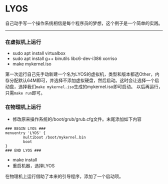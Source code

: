 # LYOS
自己动手写一个操作系统相信是每个程序员的梦想，这个例子是一个简单的实践。

---------------------------------

### 在虚拟机上运行
- sudo apt install virtualbox
- sudo apt install g++ binutils libc6-dev-i386 xorriso
- make mykernel.iso

第一次运行自己先手动新建一个名为LYOS的虚拟机，类型和版本都选Other，内存分配默认64M即可，并选择不添加虚拟硬盘，然后启动。这时会让选择一个启动盘，选择我们`make mykernel.iso`生成的mykernel.iso即可启动。
以后再运行，只需`make run`即可。

### 在物理机上运行
- 修改原来操作系统的/boot/grub/grub.cfg文件。末尾添加如下内容
```
### BEGIN LYOS ###
menuentry 'LYOS' {
        multiboot /boot/mykernel.bin
        boot
}
### END LYOS ###
```
- make install 
- 重启机器，选择LYOS

在物理机上运行借助了本来的引导程序，添加了一个启动项。